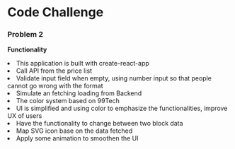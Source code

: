 # Code Challenge

### Problem 2

**Functionality**

<li>This application is built with create-react-app</li>
<li>Call API from the price list</li>
<li>Validate input field when empty, using number input so that people cannot go wrong with the format</li>
<li>Simulate an fetching loading from Backend</li>
<li>The color system based on 99Tech</li>
<li>UI is simplified and using color to emphasize the functionalities, improve UX of users</li>
<li>Have the functionality to change between two block data</li>
<li>Map SVG icon base on the data fetched</li>
<li>Apply some animation to smoothen the UI</li>
